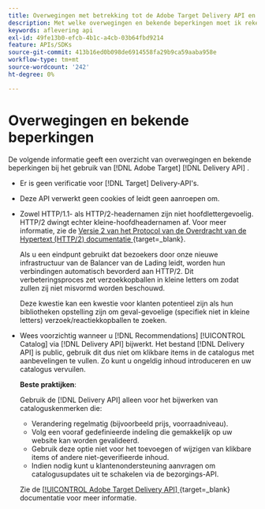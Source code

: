 ```yaml
---
title: Overwegingen met betrekking tot de Adobe Target Delivery API en bekende beperkingen
description: Met welke overwegingen en bekende beperkingen moet ik rekening houden wanneer u de [!UICONTROL Adobe Target Delivery API] gebruikt?
keywords: aflevering api
exl-id: 49fe13b0-efcb-4b1c-a4cb-03b64fbd9214
feature: APIs/SDKs
source-git-commit: 413b16ed0b098de6914558fa29b9ca59aaba958e
workflow-type: tm+mt
source-wordcount: '242'
ht-degree: 0%

---
```


# Overwegingen en bekende beperkingen

De volgende informatie geeft een overzicht van overwegingen en bekende beperkingen bij het gebruik van [!DNL Adobe Target] [!DNL Delivery API] .

* Er is geen verificatie voor [!DNL Target] Delivery-API&#39;s.
* Deze API verwerkt geen cookies of leidt geen aanroepen om.
* Zowel HTTP/1.1- als HTTP/2-headernamen zijn niet hoofdlettergevoelig. HTTP/2 dwingt echter kleine-hoofdheadernamen af. Voor meer informatie, zie de [ Versie 2 van het Protocol van de Overdracht van de Hypertext (HTTP/2) documentatie ](https://www.rfc-editor.org/rfc/rfc7540#section-8.1.2){target=_blank}.

  Als u een eindpunt gebruikt dat bezoekers door onze nieuwe infrastructuur van de Balancer van de Lading leidt, worden hun verbindingen automatisch bevorderd aan HTTP/2. Dit verbeteringsproces zet verzoekkopballen in kleine letters om zodat zullen zij niet misvormd worden beschouwd.

  Deze kwestie kan een kwestie voor klanten potentieel zijn als hun bibliotheken opstelling zijn om geval-gevoelige (specifiek niet in kleine letters) verzoek/reactiekkopballen te zoeken.

* Wees voorzichtig wanneer u [!DNL Recommendations] [!UICONTROL Catalog] via [!DNL Delivery API] bijwerkt. Het bestand [!DNL Delivery API] is public, gebruik dit dus niet om klikbare items in de catalogus met aanbevelingen te vullen. Zo kunt u ongeldig inhoud introduceren en uw catalogus vervuilen.

  **Beste praktijken**:

  Gebruik de [!DNL Delivery API] alleen voor het bijwerken van cataloguskenmerken die:
   * Verandering regelmatig (bijvoorbeeld prijs, voorraadniveau).
   * Volg een vooraf gedefinieerde indeling die gemakkelijk op uw website kan worden gevalideerd.
   * Gebruik deze optie niet voor het toevoegen of wijzigen van klikbare items of andere niet-geverifieerde inhoud.
   * Indien nodig kunt u klantenondersteuning aanvragen om catalogusupdates uit te schakelen via de bezorgings-API.

  Zie de [[!UICONTROL Adobe Target Delivery API] ](https://developer.adobe.com/target/implement/delivery-api/){target=_blank} documentatie voor meer informatie.
